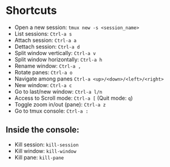# Shortcuts

* Open a new session: `tmux new -s <session_name>`
* List sessions: `Ctrl-a s`
* Attach session: `Ctrl-a a`
* Dettach session: `Ctrl-a d`
* Split window vertically: `Ctrl-a v`
* Split window horizontally: `Ctrl-a h`
* Rename window: `Ctrl-a ,`
* Rotate panes: `Ctrl-a o`
* Navigate among panes `Ctrl-a <up>/<down>/<left>/<right>`
* New window: `Ctrl-a c`
* Go to last/new window: `Ctrl-a l/n`
* Access to Scroll mode: `Ctrl-a [` (Quit mode: `q`)
* Toggle zoom in/out (pane): `Ctrl-a z`
* Go to tmux console: `Ctrl-a :`

## Inside the console:

* Kill session: `kill-session`
* Kill window: `kill-window`
* Kill pane: `kill-pane`
